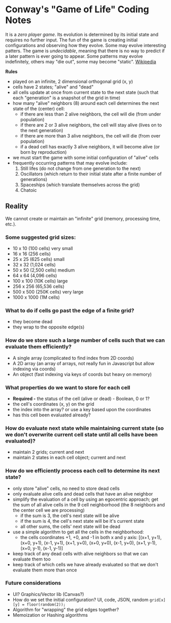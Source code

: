 # Conway's "Game of Life" Coding Notes

It is a _zero player game_. Its evolution is determined by its initial state and requires no further input. The fun of the game is creating initial configurations and observing how they evolve. Some may evolve interesting patters. The game is _undecidable_, meaning that there is no way to predict if a later pattern is ever going to appear. Some patterns may evolve indefinitely, others may "die out", some may become "static". [Wikipedia](https://en.wikipedia.org/wiki/Conway%27s_Game_of_Life)

**Rules**

- played on an infinite, 2 dimensional orthogonal grid (x, y)
- cells have 2 states; "alive" and "dead"
- all cells update at once from current state to the next state (such that each "generation" is a snapshot of the grid in time)
- how many "alive" neighbors (8) around each cell determines the next state of the (center) cell:
  - if there are less than 2 alive neighbors, the cell will die (from under population)
  - if there are 2 or 3 alive neighbors, the cell will stay alive (lives on to the next generation)
  - if there are more than 3 alive neighbors, the cell will die (from over population)
  - if a dead cell has exactly 3 alive neighbors, it will become alive (or born by reproduction)
- we must start the game with some initial configuration of "alive" cells
- frequently occurring patterns that may evolve include:
  1. Still lifes (do not change from one generation to the next)
  2. Oscillators (which return to their initial state after a finite number of generations)
  3. Spaceships (which translate themselves across the grid)
  4. Chatoic

## Reality

We cannot create or maintain an "infinite" grid (memory, processing time, etc.).

### Some suggested grid sizes:

- 10 x 10 (100 cells) very small
- 16 x 16 (256 cells)
- 25 x 25 (625 cells) small
- 32 x 32 (1,024 cells)
- 50 x 50 (2,500 cells) medium
- 64 x 64 (4,096 cells)
- 100 x 100 (10K cells) large
- 256 x 256 (65,536 cells)
- 500 x 500 (250K cells) very large
- 1000 x 1000 (1M cells)

### What to do if cells go past the edge of a finite grid?

- they become dead
- they wrap to the opposite edge(s)

### How do we store such a large number of cells such that we can evaluate them efficiently?

- A single array (complicated to find index from 2D coords)
- A 2D array (an array of arrays, not really fun in Javascript but allow indexing via coords)
- An object (fast indexing via keys of coords but heavy on memory)

### What properties do we want to store for each cell

- **Required -** the status of the cell (alive or dead) - Boolean, 0 or 1?
- the cell's coordinates (x, y) on the grid
- the index into the array? or use a key based upon the coordinates
- has this cell been evaluated already?

### How do evaluate next state while maintaining current state (so we don't overwrite current cell state until all cells have been evaluated)?

- maintain 2 grids; current and next
- maintain 2 states in each cell object; current and next

### How do we efficiently process each cell to determine its next state?

- only store "alive" cells, no need to store dead cells
- only evaluate alive cells and dead cells that have an alive neighbor
- simplify the evaluation of a cell by using an egocentric approach; get the sum of all alive cells in the 9 cell neighborhood (the 8 neighbors and the center cell we are processing)
  - if the sum is 3, the cell's next state will be alive
  - if the sum is 4, the cell's next state will be it's current state
  - all other sums, the cells' next state will be dead
- use a simple algorithm to get all the cells in the neighborhood:
  - the cells coordinates +1, +0, and -1 in both x and y axis: [(x+1, y+1), (x+0, y+1), (x-1, y+1), (x+1, y+0), (x+0, y+0), (x-1, y+0), (x+1, y-1), (x+0, y-1), (x-1, y-1)]
- keep track of any dead cells with alive neighbors so that we can evaluate them too
- keep track of which cells we have already evaluated so that we don't evaluate them more than once

### Future considerations

- UI? Graphics/Vector lib (Canvas?)
- How do we set the initial configuration? UI, code, JSON, random `grid[x][y] = floor(random(2));`
- Algorithm for "wrapping" the grid edges together?
- Memoization or Hashing algorithms
